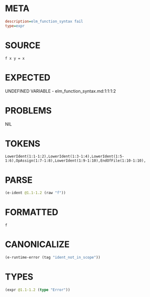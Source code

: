 # META
~~~ini
description=elm_function_syntax fail
type=expr
~~~
# SOURCE
~~~roc
f x y = x
~~~
# EXPECTED
UNDEFINED VARIABLE - elm_function_syntax.md:1:1:1:2
# PROBLEMS
NIL
# TOKENS
~~~zig
LowerIdent(1:1-1:2),LowerIdent(1:3-1:4),LowerIdent(1:5-1:6),OpAssign(1:7-1:8),LowerIdent(1:9-1:10),EndOfFile(1:10-1:10),
~~~
# PARSE
~~~clojure
(e-ident @1.1-1.2 (raw "f"))
~~~
# FORMATTED
~~~roc
f
~~~
# CANONICALIZE
~~~clojure
(e-runtime-error (tag "ident_not_in_scope"))
~~~
# TYPES
~~~clojure
(expr @1.1-1.2 (type "Error"))
~~~
